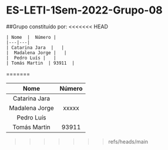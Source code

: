 # ES-LETI-1Sem-2022-Grupo-08

##Grupo constituído por:
<<<<<<< HEAD
	
	| Nome  |  Número |
	|---|---|
	| Catarina Jara  |   |
	|  Madalena Jorge |   |
	|  Pedro Luís |   |
	| Tomás Martin  | 93911  |
=======

| Nome  |  Número |
|:-----------------:|:----:|
| Catarina Jara  |   |
|  Madalena Jorge | xxxxx  |
|  Pedro Luís |   |
| Tomás Martin  | 93911  |
	

>>>>>>> refs/heads/main
